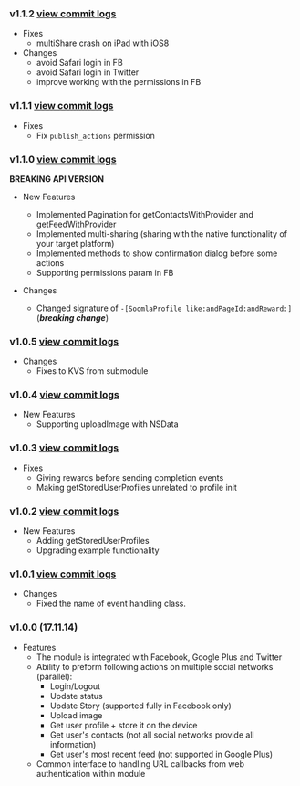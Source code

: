 ### v1.1.2 [view commit logs](https://github.com/soomla/ios-profile/compare/v1.1.1...v1.1.2)

* Fixes
  * multiShare crash on iPad with iOS8
* Changes
  * avoid Safari login in FB
  * avoid Safari login in Twitter
  * improve working with the permissions in FB

### v1.1.1 [view commit logs](https://github.com/soomla/ios-profile/compare/v1.1.0...v1.1.1)

* Fixes
  * Fix `publish_actions` permission

### v1.1.0 [view commit logs](https://github.com/soomla/ios-profile/compare/v1.0.5...v1.1.0)

**BREAKING API VERSION**

* New Features
  * Implemented Pagination for getContactsWithProvider and getFeedWithProvider
  * Implemented multi-sharing (sharing with the native functionality of your target platform)
  * Implemented methods to show confirmation dialog before some actions
  * Supporting permissions param in FB

* Changes
  * Changed signature of `-[SoomlaProfile like:andPageId:andReward:]` (***breaking change***)

### v1.0.5 [view commit logs](https://github.com/soomla/ios-profile/compare/v1.0.4...v1.0.5)

* Changes
  * Fixes to KVS from submodule

### v1.0.4 [view commit logs](https://github.com/soomla/ios-profile/compare/v1.0.3...v1.0.4)

* New Features
  * Supporting uploadImage with NSData

### v1.0.3 [view commit logs](https://github.com/soomla/ios-profile/compare/v1.0.2...v1.0.3)

* Fixes
  * Giving rewards before sending completion events
  * Making getStoredUserProfiles unrelated to profile init

### v1.0.2 [view commit logs](https://github.com/soomla/ios-profile/compare/v1.0.1...v1.0.2)

* New Features
  * Adding getStoredUserProfiles
  * Upgrading example functionality

### v1.0.1 [view commit logs](https://github.com/soomla/ios-profile/compare/v1.0.0...v1.0.1)

* Changes
  * Fixed the name of event handling class.

### v1.0.0 (17.11.14)
* Features
  * The module is integrated with Facebook, Google Plus and Twitter
  * Ability to preform following actions on multiple social networks (parallel):
    * Login/Logout
    * Update status
    * Update Story (supported fully in Facebook only)
    * Upload image
    * Get user profile + store it on the device
    * Get user's contacts (not all social networks provide all information)
    * Get user's most recent feed (not supported in Google Plus)
  * Common interface to handling URL callbacks from web authentication within module
